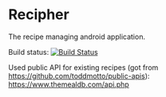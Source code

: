# Recipher
The recipe managing android application.

Build status: [![Build Status](https://travis-ci.com/h3r0ld/Recipher.svg?token=gqHj5g1tjyLLsJr8yvAf&branch=master
)](https://travis-ci.com/h3r0ld/Recipher)

Used public API for existing recipes (got from https://github.com/toddmotto/public-apis):
https://www.themealdb.com/api.php

